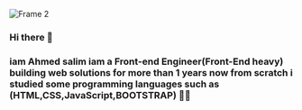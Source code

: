 ![Frame 2](https://user-images.githubusercontent.com/76212286/167295348-fced27af-70e7-4e15-bbb1-e6ece0746b17.png)



### Hi there 👋
### iam Ahmed salim iam a  Front-end Engineer(Front-End heavy) building web solutions for more than 1 years now from scratch i studied some programming languages such as (HTML,CSS,JavaScript,BOOTSTRAP) 🧑‍💻



<!--
**atheerweb/atheerweb** is a ✨ _special_ ✨ repository because its `README.md` (this file) appears on your GitHub profile.

Here are some ideas to get you started:

- 🔭 I’m currently working on ...
- 🌱 I’m currently learning ...
- 👯 I’m looking to collaborate on ...
- 🤔 I’m looking for help with ...
- 💬 Ask me about ...
- 📫 How to reach me: ...
- 😄 Pronouns: ...
- ⚡ Fun fact: ...
-->
